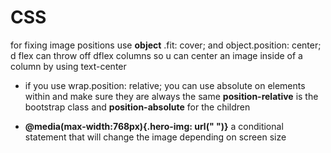 # CSS

for fixing image positions use **object** .fit: cover; and object.position: center;
d flex can throw off dflex columns so u can center an image inside of a column by using text-center

* if you use wrap.position: relative; you can use absolute on elements within and make sure they are always the same **position-relative** is the bootstrap class and **position-absolute** for the children

* **@media(max-width:768px){.hero-img: url(" ")}** a conditional statement that will change the image depending on screen size


